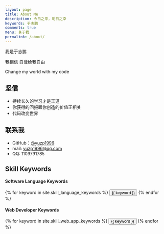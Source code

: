 ```yaml
---
layout: page
title: About Me
description: 今日之辛，明日之幸
keywords: 于志鹏
comments: true
menu: 关于我
permalink: /about/
---
```


我是于志鹏

我相信 自律给我自由

Change my world with my code

## 坚信

* 持续长久的学习才是王道
* 你获得的回报跟你创造的价值正相关
* 代码改变世界

## 联系我

* GitHub：[@yuzp1996](https://github.com/yuzp1996)
* mail: yuzp1996@qq.com
* QQ: 1109791785


## Skill Keywords

#### Software Language Keywords
<div class="btn-inline">
    {% for keyword in site.skill_language_keywords %}
    <button class="btn btn-outline" type="button">{{ keyword }}</button>
    {% endfor %}
</div>

#### Web Developer Keywords
<div class="btn-inline">
    {% for keyword in site.skill_web_app_keywords %}
    <button class="btn btn-outline" type="button">{{ keyword }}</button>
    {% endfor %}
</div>
